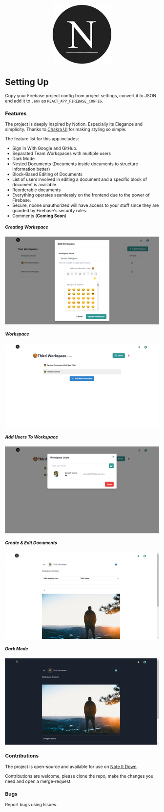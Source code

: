 <div style="text-align:center">
    <img src="public/logo192.png" />
</div>

# Setting Up

Copy your Firebase project config from project settings, convert it to JSON and add it to `.env` as `REACT_APP_FIREBASE_CONFIG`.

### Features

The project is deeply inspired by Notion. Especially its Elegance and simplicity. Thanks to [Chakra UI](https://chakra-ui.com) for making styling so simple.

The feature list for this app includes:

- Sign In With Google and GitHub.
- Separated Team Workspaces with multiple users
- Dark Mode
- Nested Documents (Documents inside documents to structure information better)
- Block-Based Editing of Documents
- List of users involved in editing a document and a specific block of document is available.
- Reorderable documents
- Everything operates seamlessly on the frontend due to the power of Firebase.
- Secure, noone unauthorized will have access to your stuff since they are guarded by Firebase's security rules.
- Comments (**Coming Soon**)

##### Creating Workspace

![Creating Workspace](public/homepage/create-workspace.png)

##### Workspace

![Workspace](public/homepage/workspace.png)

##### Add Users To Workspace

![Add Users To Workspace](public/homepage/add-users.png)

##### Create & Edit Documents

![Creating Document](public/homepage/create-document.png)

##### Dark Mode

![Dark Mode](public/homepage/dark-mode.png)

### Contributions

The project is open-source and available for use on [Note It Down](https://noteitdown.vercel.app).

Contributions are welcome, please clone the repo, make the changes you need and open a merge-request.

### Bugs

Report bugs using Issues.
